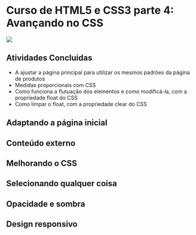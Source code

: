 # Curso de HTML5 e CSS3 parte 4: Avançando no CSS
![](https://alura.com.br/assets/api/share/curso-html5-css3-avancando-css.png)

## Atividades Concluidas
- A ajustar a página principal para utilizar os mesmos padrões da página de produtos
- Medidas proporcionais com CSS
- Como funciona a flutuação dos elementos e como modificá-la, com a propriedade float do CSS
- Como limpar o float, com a propriedade clear do CSS

## Adaptando a página inicial

## Conteúdo externo

## Melhorando o CSS

## Selecionando qualquer coisa

## Opacidade e sombra

## Design responsivo



